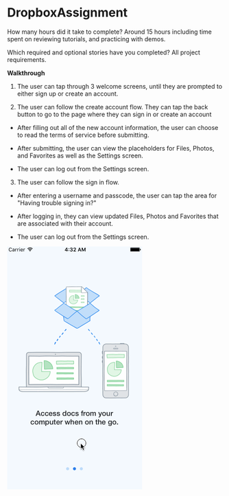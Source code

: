 # DropboxAssignment

How many hours did it take to complete? Around 15 hours including time spent on reviewing tutorials, and practicing with demos. 

Which required and optional stories have you completed? All project requirements.

**Walkthrough**

1. The user can tap through 3 welcome screens, until they are prompted to either sign up or create an account.

2. The user can follow the create account flow. They can tap the back button to go to the page where they can sign in or create an account

  * After filling out all of the new account information, the user can choose to read the terms of service before submitting.

  * After submitting, the user can view the placeholders for Files, Photos, and Favorites as well as the Settings screen.

  * The user can log out from the Settings screen.

3. The user can follow the sign in flow.

  * After entering a username and passcode, the user can tap the area for "Having trouble signing in?"

  * After logging in, they can view updated Files, Photos and Favorites that are associated with their account.

  * The user can log out from the Settings screen.

![Alt text](https://raw.githubusercontent.com/chelseayw/DropboxAssignment/master/DropboxAssignment_Chelsea.gif)
